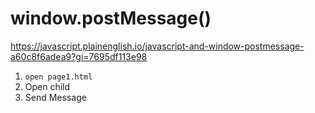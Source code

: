 # window.postMessage()

https://javascript.plainenglish.io/javascript-and-window-postmessage-a60c8f6adea9?gi=7695df113e98

1. `open page1.html`
2. Open child
3. Send Message
